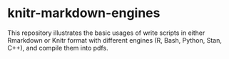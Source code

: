 # knitr-markdown-engines
This repository illustrates the basic usages of write scripts in either Rmarkdown or Knitr format with different engines (R, Bash, Python, Stan, C++), and compile them into pdfs.
